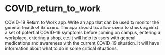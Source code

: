 # COVID_return_to_work

COVID-19 Return to Work app.
Write an app that can be used to monitor the general health of its users. The app should lso allow users
to check against a set of potential COVID-19 symptoms before coming on campus, entering a workplace,
entering a shop, etc.It will help its users with general medications and awareness with the current
COVID-19 situation. It will have information about what to do in some critical situations.
